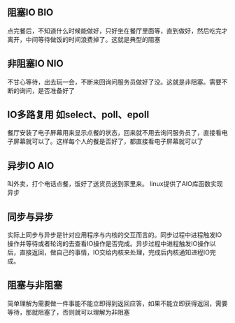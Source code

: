 ## 阻塞IO BIO
点完餐后，不知道什么时候能做好，只好坐在餐厅里面等，直到做好，然后吃完才离开，中间等待做饭的时间浪费掉了。这就是典型的阻塞

## 非阻塞IO NIO
不甘心等待，出去玩一会，不断来回询问服务员做好了没。这就是非阻塞。需要不断的询问，是否准备好了

## IO多路复用 如select、poll、epoll
餐厅安装了电子屏幕用来显示点餐的状态，回来就不用去询问服务员了，直接看电子屏幕就可以了。这样每个人的餐是否好了，都直接看电子屏幕就可以了

## 异步IO AIO
叫外卖，打个电话点餐，饭好了送货员送到家里来。
linux提供了AIO库函数实现异步


## 同步与异步
实际上同步与异步是针对应用程序与内核的交互而言的。同步过程中进程触发IO操作并等待或者轮询的去查看IO操作是否完成。异步过程中进程触发IO操作以后，直接返回，做自己的事情，IO交给内核来处理，完成后内核通知进程IO完成。
## 阻塞与非阻塞
简单理解为需要做一件事能不能立即得到返回应答，如果不能立即获得返回，需要等待，那就阻塞了，否则就可以理解为非阻塞